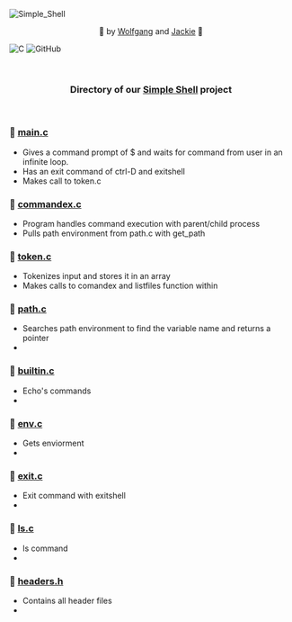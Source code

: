 ![Simple_Shell](https://github.com/Srixx24/holbertonschool-simple_shell/assets/144152489/3e47da97-6507-4efe-ab55-f68ce8685214)

<p align="center">
🌟 by <a href="https://github.com/AdrianWolfP/">Wolfgang</a> and  <a href="https://github.com/Srixx24/">Jackie</a> 🌟
</p>

![C](https://img.shields.io/badge/c-%2300599C.svg?style=for-the-badge&logo=c&logoColor=white) ![GitHub](https://img.shields.io/badge/github-%23121011.svg?style=for-the-badge&logo=github&logoColor=white) 

<br>


<h3><p align="center">
Directory of our <a href="https://github.com/Srixx24/holbertonschool-simple_shell/">Simple Shell</a> project 
</p></h3>

<br>

### 🐚 [main.c](https://github.com/Srixx24/holbertonschool-simple_shell/blob/master/main.c)
- Gives a command prompt of $ and waits for command from user in an infinite loop.
- Has an exit command of ctrl-D and exitshell
- Makes call to token.c

### 🐚 [commandex.c](https://github.com/Srixx24/holbertonschool-simple_shell/blob/master/commandex.c)
- Program handles command execution with parent/child process
- Pulls path environment from path.c with get_path

### 🐚 [token.c]()
- Tokenizes input and stores it in an array
- Makes calls to comandex and listfiles function within

### 🐚 [path.c](https://github.com/Srixx24/holbertonschool-simple_shell/blob/master/path.c)
- Searches path environment to find the variable name and returns a pointer
- 

### 🐚 [builtin.c](https://github.com/Srixx24/holbertonschool-simple_shell/blob/master/builtins.c)
- Echo's commands 
-

### 🐚 [env.c](https://github.com/Srixx24/holbertonschool-simple_shell/blob/master/env.c)
- Gets enviorment
-

### 🐚 [exit.c](https://github.com/Srixx24/holbertonschool-simple_shell/blob/master/exit.c)
- Exit command with exitshell
-

### 🐚 [ls.c](https://github.com/Srixx24/holbertonschool-simple_shell/blob/master/ls.c)
- ls command
-

### 🐚 [headers.h](https://github.com/Srixx24/holbertonschool-simple_shell/blob/master/headers.h)
- Contains all header files 
-

